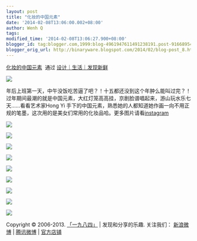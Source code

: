 ```yaml
---
layout: post
title: "化妆的中国元素"
date: '2014-02-08T13:06:00.002+08:00'
author: Wenh Q
tags:
modified_time: '2014-02-08T13:06:27.900+08:00'
blogger_id: tag:blogger.com,1999:blog-4961947611491238191.post-9166895402727586987
blogger_orig_url: http://binaryware.blogspot.com/2014/02/blog-post_8.html
---
```

[化妆的中国元素](http://since1984.cn/post/2014-02-07/red-hong-yi-chinese-new-year)  通过
[设计｜生活｜发现新鲜](http://since1984.cn/)


![](https://images-blogger-opensocial.googleusercontent.com/gadgets/proxy?url=http%3A%2F%2Fsince1984.qiniudn.com%2Fwp-content%2Fuploads%2F2014%2F02%2FRedChineseNewYear4.jpg&container=blogger&gadget=a&rewriteMime=image%2F*)

年后上班第一天，中午没饭吃苦逼了吧？！十五都还没到这个年肿么能叫过完？！过年期间最潮的就是中国元素，大红灯笼高高挂，京剧脸谱唱起来，游山玩水乐七天……看看艺术家Hong
Yi
手下的中国元素，熟悉她的人都知道她作画一向不用正规的笔墨，这次用的是美女们常用的化妆品哈。更多图片请看[instagram](http://instagram.com/redhongyi)



![](https://images-blogger-opensocial.googleusercontent.com/gadgets/proxy?url=http%3A%2F%2Fsince1984.qiniudn.com%2Fwp-content%2Fuploads%2F2014%2F02%2FRedChineseNewYear1.jpg&container=blogger&gadget=a&rewriteMime=image%2F*)

![](https://images-blogger-opensocial.googleusercontent.com/gadgets/proxy?url=http%3A%2F%2Fsince1984.qiniudn.com%2Fwp-content%2Fuploads%2F2014%2F02%2FRedChineseNewYear2.jpg&container=blogger&gadget=a&rewriteMime=image%2F*)

![](https://images-blogger-opensocial.googleusercontent.com/gadgets/proxy?url=http%3A%2F%2Fsince1984.qiniudn.com%2Fwp-content%2Fuploads%2F2014%2F02%2FRedChineseNewYear3.jpg&container=blogger&gadget=a&rewriteMime=image%2F*)



![](https://images-blogger-opensocial.googleusercontent.com/gadgets/proxy?url=http%3A%2F%2Fsince1984.qiniudn.com%2Fwp-content%2Fuploads%2F2014%2F02%2FRedChineseNewYear5.jpg&container=blogger&gadget=a&rewriteMime=image%2F*)

![](https://images-blogger-opensocial.googleusercontent.com/gadgets/proxy?url=http%3A%2F%2Fsince1984.qiniudn.com%2Fwp-content%2Fuploads%2F2014%2F02%2FRedChineseNewYear6.jpg&container=blogger&gadget=a&rewriteMime=image%2F*)

![](https://images-blogger-opensocial.googleusercontent.com/gadgets/proxy?url=http%3A%2F%2Fsince1984.qiniudn.com%2Fwp-content%2Fuploads%2F2014%2F02%2FRedChineseNewYear7.jpg&container=blogger&gadget=a&rewriteMime=image%2F*)

![](https://images-blogger-opensocial.googleusercontent.com/gadgets/proxy?url=http%3A%2F%2Fsince1984.qiniudn.com%2Fwp-content%2Fuploads%2F2014%2F02%2FRedChineseNewYear9.jpg&container=blogger&gadget=a&rewriteMime=image%2F*)

![](https://images-blogger-opensocial.googleusercontent.com/gadgets/proxy?url=http%3A%2F%2Fsince1984.qiniudn.com%2Fwp-content%2Fuploads%2F2014%2F02%2FRedChineseNewYear10.jpg&container=blogger&gadget=a&rewriteMime=image%2F*)



![](https://images-blogger-opensocial.googleusercontent.com/gadgets/proxy?url=http%3A%2F%2Fsince1984.qiniudn.com%2Fwp-content%2Fuploads%2F2014%2F02%2FRedChineseNewYear8.jpg&container=blogger&gadget=a&rewriteMime=image%2F*)

Copyright © 2006-2013. [「一九八四」](http://since1984.cn/) |
发现和分享的乐趣. 关注我们： [新浪微博](http://i.since1984.cn/feedweibo)
| [腾讯微博](http://i.since1984.cn/feedtweibo) |
[官方店铺](http://i.since1984.cn/feedshop)

